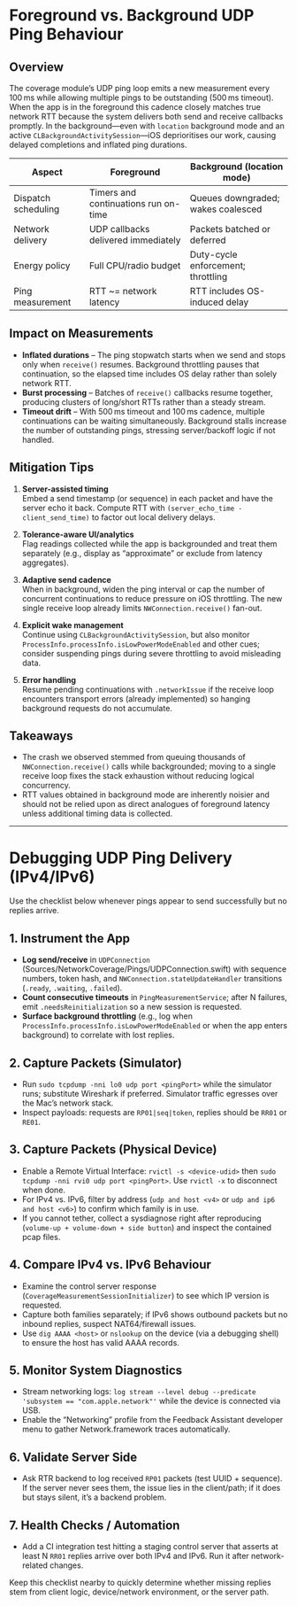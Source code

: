 # Foreground vs. Background UDP Ping Behaviour

## Overview

The coverage module’s UDP ping loop emits a new measurement every 100 ms while allowing multiple pings to be outstanding (500 ms timeout). When the app is in the foreground this cadence closely matches true network RTT because the system delivers both send and receive callbacks promptly. In the background—even with `location` background mode and an active `CLBackgroundActivitySession`—iOS deprioritises our work, causing delayed completions and inflated ping durations.

| Aspect | Foreground | Background (location mode) |
| --- | --- | --- |
| Dispatch scheduling | Timers and continuations run on-time | Queues downgraded; wakes coalesced |
| Network delivery | UDP callbacks delivered immediately | Packets batched or deferred |
| Energy policy | Full CPU/radio budget | Duty-cycle enforcement; throttling |
| Ping measurement | RTT ~= network latency | RTT includes OS-induced delay |

## Impact on Measurements

- **Inflated durations** – The ping stopwatch starts when we send and stops only when `receive()` resumes. Background throttling pauses that continuation, so the elapsed time includes OS delay rather than solely network RTT.
- **Burst processing** – Batches of `receive()` callbacks resume together, producing clusters of long/short RTTs rather than a steady stream.
- **Timeout drift** – With 500 ms timeout and 100 ms cadence, multiple continuations can be waiting simultaneously. Background stalls increase the number of outstanding pings, stressing server/backoff logic if not handled.

## Mitigation Tips

1. **Server-assisted timing**  
   Embed a send timestamp (or sequence) in each packet and have the server echo it back. Compute RTT with `(server_echo_time - client_send_time)` to factor out local delivery delays.

2. **Tolerance-aware UI/analytics**  
   Flag readings collected while the app is backgrounded and treat them separately (e.g., display as “approximate” or exclude from latency aggregates).

3. **Adaptive send cadence**  
   When in background, widen the ping interval or cap the number of concurrent continuations to reduce pressure on iOS throttling. The new single receive loop already limits `NWConnection.receive()` fan-out.

4. **Explicit wake management**  
   Continue using `CLBackgroundActivitySession`, but also monitor `ProcessInfo.processInfo.isLowPowerModeEnabled` and other cues; consider suspending pings during severe throttling to avoid misleading data.

5. **Error handling**  
   Resume pending continuations with `.networkIssue` if the receive loop encounters transport errors (already implemented) so hanging background requests do not accumulate.

## Takeaways

- The crash we observed stemmed from queuing thousands of `NWConnection.receive()` calls while backgrounded; moving to a single receive loop fixes the stack exhaustion without reducing logical concurrency.
- RTT values obtained in background mode are inherently noisier and should not be relied upon as direct analogues of foreground latency unless additional timing data is collected.

---

# Debugging UDP Ping Delivery (IPv4/IPv6)

Use the checklist below whenever pings appear to send successfully but no replies arrive.

## 1. Instrument the App
- **Log send/receive** in `UDPConnection` (Sources/NetworkCoverage/Pings/UDPConnection.swift) with sequence numbers, token hash, and `NWConnection.stateUpdateHandler` transitions (`.ready`, `.waiting`, `.failed`).
- **Count consecutive timeouts** in `PingMeasurementService`; after N failures, emit `.needsReinitialization` so a new session is requested.
- **Surface background throttling** (e.g., log when `ProcessInfo.processInfo.isLowPowerModeEnabled` or when the app enters background) to correlate with lost replies.

## 2. Capture Packets (Simulator)
- Run `sudo tcpdump -nni lo0 udp port <pingPort>` while the simulator runs; substitute Wireshark if preferred. Simulator traffic egresses over the Mac’s network stack.
- Inspect payloads: requests are `RP01|seq|token`, replies should be `RR01` or `RE01`.

## 3. Capture Packets (Physical Device)
- Enable a Remote Virtual Interface: `rvictl -s <device-udid>` then `sudo tcpdump -nni rvi0 udp port <pingPort>`. Use `rvictl -x` to disconnect when done.
- For IPv4 vs. IPv6, filter by address (`udp and host <v4>` or `udp and ip6 and host <v6>`) to confirm which family is in use.
- If you cannot tether, collect a sysdiagnose right after reproducing (`volume-up + volume-down + side button`) and inspect the contained pcap files.

## 4. Compare IPv4 vs. IPv6 Behaviour
- Examine the control server response (`CoverageMeasurementSessionInitializer`) to see which IP version is requested.
- Capture both families separately; if IPv6 shows outbound packets but no inbound replies, suspect NAT64/firewall issues.
- Use `dig AAAA <host>` or `nslookup` on the device (via a debugging shell) to ensure the host has valid AAAA records.

## 5. Monitor System Diagnostics
- Stream networking logs: `log stream --level debug --predicate 'subsystem == "com.apple.network"'` while the device is connected via USB.
- Enable the “Networking” profile from the Feedback Assistant developer menu to gather Network.framework traces automatically.

## 6. Validate Server Side
- Ask RTR backend to log received `RP01` packets (test UUID + sequence). If the server never sees them, the issue lies in the client/path; if it does but stays silent, it’s a backend problem.

## 7. Health Checks / Automation
- Add a CI integration test hitting a staging control server that asserts at least N `RR01` replies arrive over both IPv4 and IPv6. Run it after network-related changes.

Keep this checklist nearby to quickly determine whether missing replies stem from client logic, device/network environment, or the server path. 
